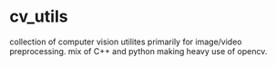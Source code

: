 # cv_utils
collection of computer vision utilites primarily for image/video preprocessing. 
mix of C++ and python making heavy use of opencv.
